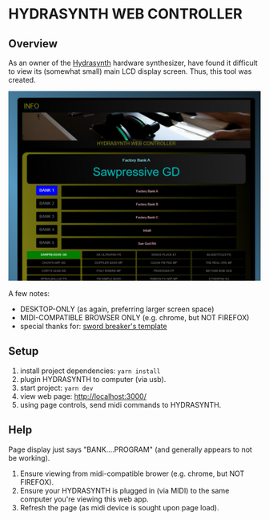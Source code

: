 # HYDRASYNTH WEB CONTROLLER

## Overview

As an owner of the [Hydrasynth](https://www.ashunsoundmachines.com/hydrasynth-key) hardware synthesizer, have found it difficult to view its (somewhat small) main LCD display screen. Thus, this tool was created.

![tool](https://github.com/codexcandle/hydrasynth-web-controller/blob/main/screenshot/screenshot.png?raw=true)

A few notes:

- DESKTOP-ONLY (as again, preferring larger screen space)
- MIDI-COMPATIBLE BROWSER ONLY (e.g. chrome, but NOT FIREFOX)
- special thanks for:
  [sword breaker's template](https://github.com/TheSwordBreaker/vite-reactts-eslint-prettier)

## Setup

1. install project dependencies:
   `yarn install`
2. plugin HYDRASYNTH to computer (via usb).
3. start project:
   `yarn dev`
4. view web page:
   [http://localhost:3000/](http://localhost:3000/)
5. using page controls, send midi commands to HYDRASYNTH.

## Help

Page display just says "BANK....PROGRAM" (and generally appears to not be working).

1. Ensure viewing from midi-compatible brower (e.g. chrome, but NOT FIREFOX).
2. Ensure your HYDRASYNTH is plugged in (via MIDI) to the same computer you're viewing this web app.
3. Refresh the page (as midi device is sought upon page load).

